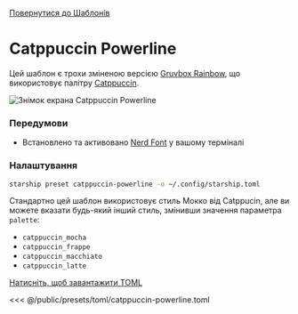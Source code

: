 [Повернутися до Шаблонів](./#catppuccin-powerline)

# Catppuccin Powerline

Цей шаблон є трохи зміненою версією [Gruvbox Rainbow](./gruvbox-rainbow.md), що використовує палітру [Catppuccin](https://github.com/catppuccin/catppuccin).

![Знімок екрана Catppuccin Powerline](/presets/img/catppuccin-powerline.png)

### Передумови

- Встановлено та активовано [Nerd Font](https://www.nerdfonts.com/) у вашому терміналі

### Налаштування

```sh
starship preset catppuccin-powerline -o ~/.config/starship.toml
```

Стандартно цей шаблон використовує стиль Мокко від Catppucin, але ви можете вказати будь-який інший стиль, змінивши значення параметра `palette`:

- `catppuccin_mocha`
- `catppuccin_frappe`
- `catppuccin_macchiato`
- `catppuccin_latte`

[Натисніть, щоб завантажити TOML](/presets/toml/catppuccin-powerline.toml)

<<< @/public/presets/toml/catppuccin-powerline.toml

